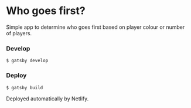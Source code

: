 # Who goes first?

Simple app to determine who goes first based on player colour or number of players.

### Develop
```
$ gatsby develop
```

### Deploy
```
$ gatsby build
```
Deployed automatically by Netlify.
